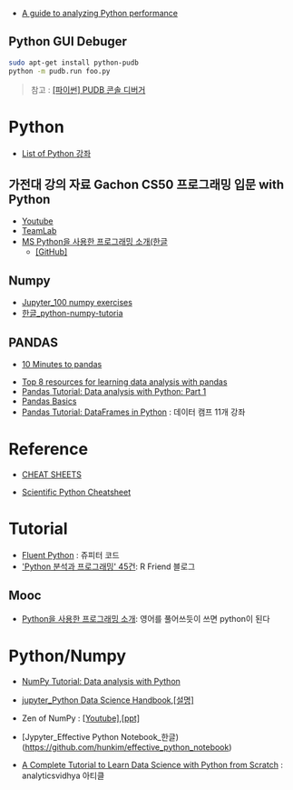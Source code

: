 - [A guide to analyzing Python performance](https://www.huyng.com/posts/python-performance-analysis)

## Python GUI Debuger
```bash
sudo apt-get install python-pudb
python -m pudb.run foo.py
```

> 참고 : [[파이썬] PUDB 콘솔 디버거](http://egloos.zum.com/mcchae/v/10918232)


# Python
* [List of Python 강좌](http://todd.tistory.com/554)


## 가전대 강의 자료 Gachon CS50 프로그래밍 입문 with Python
* [Youtube](https://www.youtube.com/playlist?list=PLBHVuYlKEkUJtTFNVy6c5OZ44878knlRS)
* [TeamLab](https://www.youtube.com/channel/UC_kvhNYJtP1-Ap67byTbfuw)
* [MS Python을 사용한 프로그래밍 소개(한글](https://mva.microsoft.com/ko/training-courses/python%EC%9D%84-%EC%82%AC%EC%9A%A9%ED%95%9C-%ED%94%84%EB%A1%9C%EA%B7%B8%EB%9E%98%EB%B0%8D-%EC%86%8C%EA%B0%9C-8360?l=CrrhO0O8_6204984382)
  - [[GitHub]](https://github.com/tgjeon/Zero-to-Hero-Python-KR)

## Numpy
* [Jupyter_100 numpy exercises](https://github.com/rougier/numpy-100)
* [한글_python-numpy-tutoria](https://github.com/aikorea/cs231n/blob/master/python-numpy-tutorial.md)

## PANDAS
* [10 Minutes to pandas](http://pandas.pydata.org/pandas-docs/stable/10min.html)
- [Top 8 resources for learning data analysis with pandas](http://www.dataschool.io/best-python-pandas-resources/)
- [Pandas Tutorial: Data analysis with Python: Part 1](https://www.dataquest.io/blog/pandas-python-tutorial/)
- [Pandas Basics](https://www.learnpython.org/en/Pandas_Basics)
- [Pandas Tutorial: DataFrames in Python](https://www.datacamp.com/community/tutorials/pandas-tutorial-dataframe-python#gs.g6j5CcI) : 데이터 캠프 11개 강좌

# Reference
- [CHEAT SHEETS](https://www.continuum.io/blog/developer-blog/learning-python-data-science-cheat-sheets)
* [Scientific Python Cheatsheet](https://ipgp.github.io/scientific_python_cheat_sheet/)

# Tutorial
* [Fluent Python](https://github.com/fluentpython/notebooks) : 쥬피터 코드
* ['Python 분석과 프로그래밍' 45건](http://rfriend.tistory.com/category/Python%20%EB%B6%84%EC%84%9D%EA%B3%BC%20%ED%94%84%EB%A1%9C%EA%B7%B8%EB%9E%98%EB%B0%8D): R Friend 블로그

## Mooc
* [Python을 사용한 프로그래밍 소개](https://mva.microsoft.com/ko/training-courses/python%EC%9D%84-%EC%82%AC%EC%9A%A9%ED%95%9C-%ED%94%84%EB%A1%9C%EA%B7%B8%EB%9E%98%EB%B0%8D-%EC%86%8C%EA%B0%9C-8360?l=CrrhO0O8_6204984382): 영어를 풀어쓰듯이 쓰면 python이 된다

# Python/Numpy
* [NumPy Tutorial: Data analysis with Python](http://www.dataquest.io/blog/numpy-tutorial-python/?utm_source=mybridge&utm_medium=blog&utm_campaign=read_more)
* [jupyter_Python Data Science Handbook](https://github.com/jakevdp/PythonDataScienceHandbook),[[설명]](https://tensorflow.blog/2016/12/23/python-ds-handbook-ml-with-tf-repo/)
* Zen of NumPy : [[Youtube]](https://www.youtube.com/watch?v=Dm2wkObQSas&feature=youtu.be),[[ppt]](https://speakerdeck.com/shurain/zen-of-numpy)
* [Jypyter_Effective Python Notebook_한글)(https://github.com/hunkim/effective_python_notebook)


* [A Complete Tutorial to Learn Data Science with Python from Scratch](https://www.analyticsvidhya.com/blog/2016/01/complete-tutorial-learn-data-science-python-scratch-2/) : analyticsvidhya 아티클
